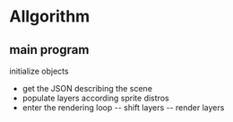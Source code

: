 
Allgorithm
==========

main program
------------

initialize objects
- get the JSON describing the scene
- populate layers according sprite distros
- enter the rendering loop
-- shift layers
-- render layers
